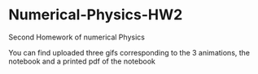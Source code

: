 # Numerical-Physics-HW2
Second Homework of numerical Physics

You can find uploaded three gifs corresponding to the 3 animations, the notebook and a printed pdf of the notebook
